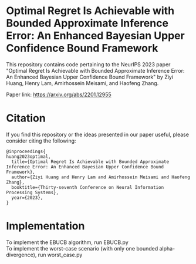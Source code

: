 # Optimal Regret Is Achievable with Bounded Approximate Inference Error: An Enhanced Bayesian Upper Confidence Bound Framework

This repository contains code pertaining to the NeurIPS 2023 paper
"Optimal Regret Is Achievable with Bounded Approximate Inference Error: An Enhanced Bayesian Upper Confidence Bound Framework" 
by Ziyi Huang, Henry Lam, Amirhossein Meisami, and Haofeng Zhang. 

Paper link: https://arxiv.org/abs/2201.12955

# Citation
If you find this repository or the ideas presented in our paper useful, please consider citing the following:
```
@inproceedings{
huang2023optimal,
  title={Optimal Regret Is Achievable with Bounded Approximate Inference Error: An Enhanced Bayesian Upper Confidence Bound Framework},
  author={Ziyi Huang and Henry Lam and Amirhossein Meisami and Haofeng Zhang},
  booktitle={Thirty-seventh Conference on Neural Information Processing Systems},
  year={2023},
}
```

# Implementation

To implement the EBUCB algorithm, run EBUCB.py <br />
To implement the worst-case scenario (with only one bounded alpha-divergence), run worst_case.py
